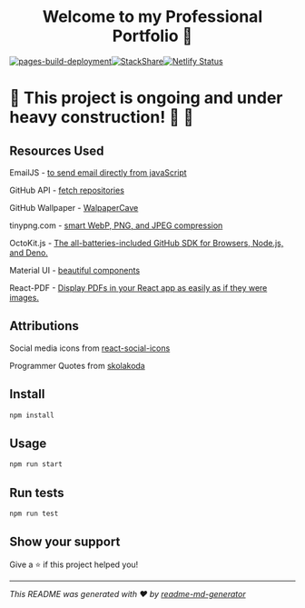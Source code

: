 <h1 align="center"> Welcome to my Professional Portfolio 👋 </h1>

[![pages-build-deployment](https://github.com/antoni909/react-personal-portfolio/actions/workflows/pages/pages-build-deployment/badge.svg)](https://github.com/antoni909/react-personal-portfolio/actions/workflows/pages/pages-build-deployment)[![StackShare](http://img.shields.io/badge/tech-stack-0690fa.svg?style=flat)](https://stackshare.io/antoni909/my-stack)[![Netlify Status](https://api.netlify.com/api/v1/badges/18523d22-bc55-4b27-94bb-eacb7e49e162/deploy-status)](https://app.netlify.com/sites/antoni909/deploys)


# 🚧 This project is ongoing and under heavy construction! 👷 🚧

## Resources Used

EmailJS - [to send email directly from javaScript](https://www.emailjs.com/)

GitHub API - [fetch repositories](https://docs.github.com/en/rest/reference/repos)

GitHub Wallpaper - [WalpaperCave](https://wallpapercave.com/w/wp3082268)

tinypng.com - [smart WebP, PNG, and JPEG compression](https://tinypng.com)

OctoKit.js - [The all-batteries-included GitHub SDK for Browsers, Node.js, and Deno.](https://github.com/octokit/octokit.js/#usage)

Material UI - [beautiful components](https://mui.com/)

React-PDF - [Display PDFs in your React app as easily as if they were images.](https://www.npmjs.com/package/react-pdf)

## Attributions

Social media icons from [react-social-icons](https://www.npmjs.com/package/react-social-icons)

Programmer Quotes from [skolakoda](https://github.com/skolakoda/programming-quotes-api)

## Install

```sh
npm install
```

## Usage

```sh
npm run start
```

## Run tests

```sh
npm run test
```

## Show your support

Give a ⭐️ if this project helped you!

***
_This README was generated with ❤️ by [readme-md-generator](https://github.com/kefranabg/readme-md-generator)_
